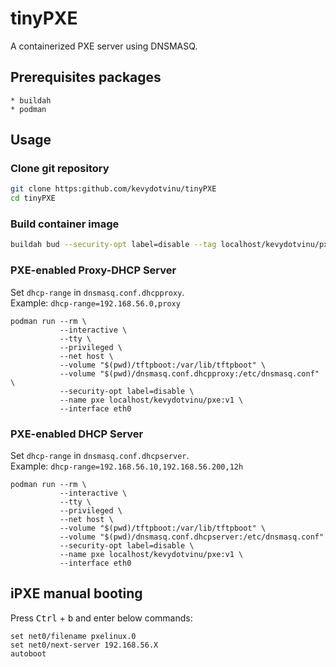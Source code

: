# tinyPXE
A containerized PXE server using DNSMASQ.

## Prerequisites packages
```
* buildah
* podman
```

## Usage
### Clone git repository
```bash
git clone https:github.com/kevydotvinu/tinyPXE
cd tinyPXE
```

### Build container image
```bash
buildah bud --security-opt label=disable --tag localhost/kevydotvinu/pxe:v1 .
```

### PXE-enabled Proxy-DHCP Server
Set `dhcp-range` in `dnsmasq.conf.dhcpproxy`.  
Example: `dhcp-range=192.168.56.0,proxy` 
```
podman run --rm \
           --interactive \
           --tty \
           --privileged \
           --net host \
           --volume "$(pwd)/tftpboot:/var/lib/tftpboot" \
           --volume "$(pwd)/dnsmasq.conf.dhcpproxy:/etc/dnsmasq.conf" \
           --security-opt label=disable \
           --name pxe localhost/kevydotvinu/pxe:v1 \
           --interface eth0
```

### PXE-enabled DHCP Server
Set `dhcp-range` in `dnsmasq.conf.dhcpserver`.  
Example: `dhcp-range=192.168.56.10,192.168.56.200,12h`
```
podman run --rm \
           --interactive \
           --tty \
           --privileged \
           --net host \
           --volume "$(pwd)/tftpboot:/var/lib/tftpboot" \
           --volume "$(pwd)/dnsmasq.conf.dhcpserver:/etc/dnsmasq.conf" 
           --security-opt label=disable \
           --name pxe localhost/kevydotvinu/pxe:v1 \
           --interface eth0
```
## iPXE manual booting
Press <kbd>Ctrl</kbd> + <kbd>b</kbd> and enter below commands:
```
set net0/filename pxelinux.0
set net0/next-server 192.168.56.X
autoboot
```
